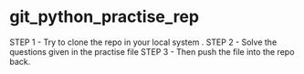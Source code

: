 # git_python_practise_rep
STEP 1 - Try to clone the repo in your local system .
STEP 2 - Solve the questions given in the practise file 
STEP 3 - Then push the file into the repo back.
